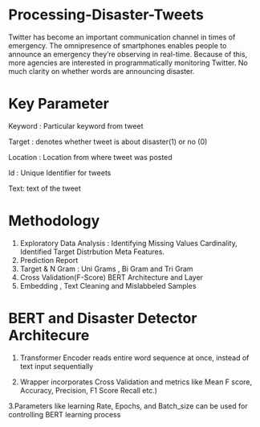 # Processing-Disaster-Tweets
Twitter has become an important communication channel in times of emergency. The omnipresence of smartphones enables people to announce an emergency they’re observing in real-time. Because of this, more agencies are interested in programmatically monitoring Twitter.  No much clarity on whether words are announcing disaster. 

# Key Parameter
Keyword : Particular keyword from tweet

Target : denotes whether tweet is about disaster(1) or no (0)

Location : Location from where tweet was posted 

Id : Unique Identifier for tweets

Text: text of the tweet

# Methodology 
1. Exploratory Data Analysis  : Identifying Missing Values Cardinality, Identified Target Distrbution Meta Features. 
2. Prediction Report 
3. Target &  N Gram : Uni Grams , Bi Gram and Tri Gram
4. Cross Validation(F-Score) BERT Architecture and Layer 
5. Embedding , Text Cleaning and Mislabbeled Samples

# BERT and Disaster Detector Architecure 
1. Transformer Encoder reads entire word sequence at once, instead of text input sequentially

2. Wrapper incorporates Cross Validation and metrics like Mean F score, Accuracy, Precision, F1 Score Recall etc.)

3.Parameters like learning Rate, Epochs, and Batch_size can be used for controlling BERT learning process


